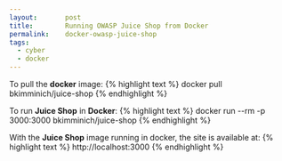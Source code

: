 ```yaml
---
layout:       post
title:        Running OWASP Juice Shop from Docker
permalink:    docker-owasp-juice-shop
tags:
  - cyber
  - docker
---
```


To pull the **docker** image:
{% highlight text %}
docker pull bkimminich/juice-shop
{% endhighlight %}

To run **Juice Shop** in **Docker**:
{% highlight text %}
docker run --rm -p 3000:3000 bkimminich/juice-shop
{% endhighlight %}

With the **Juice Shop** image running in docker, the site is available at:
{% highlight text %}
http://localhost:3000
{% endhighlight %}

